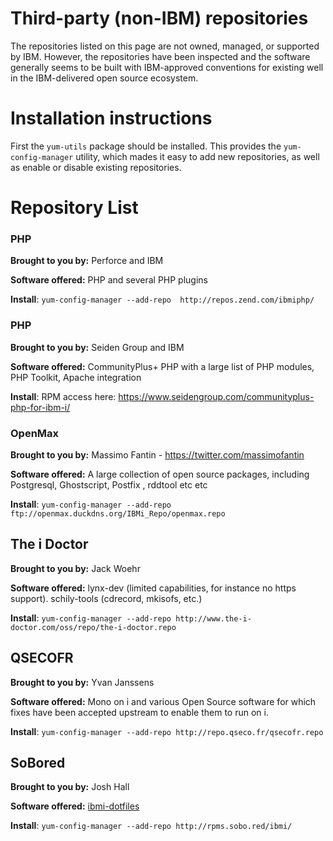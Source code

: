 # Third-party (non-IBM) repositories

The repositories listed on this page are not owned, managed, or supported by
IBM. However, the repositories have been inspected and the software
generally seems to be built with IBM-approved conventions for existing well in
the IBM-delivered open source ecosystem. 

# Installation instructions

First the `yum-utils` package should be installed. This provides the
`yum-config-manager` utility, which mades it easy to add new repositories, as
well as enable or disable existing repositories.

# Repository List

### PHP

**Brought to you by:** Perforce and IBM

**Software offered:** PHP and several PHP plugins

**Install**: `yum-config-manager --add-repo  http://repos.zend.com/ibmiphp/`

### PHP

**Brought to you by:** Seiden Group and IBM

**Software offered:** CommunityPlus+ PHP with a large list of PHP modules, PHP Toolkit, Apache integration

**Install**: RPM access here: https://www.seidengroup.com/communityplus-php-for-ibm-i/


### OpenMax

**Brought to you by:** Massimo Fantin -  https://twitter.com/massimofantin

**Software offered:** A large collection of open source packages, including Postgresql, Ghostscript, Postfix , rddtool etc etc

**Install**: `yum-config-manager --add-repo ftp://openmax.duckdns.org/IBMi_Repo/openmax.repo`


## The i Doctor
**Brought to you by:** Jack Woehr

**Software offered:** lynx-dev (limited capabilities, for instance no https support). schily-tools (cdrecord, mkisofs, etc.)

**Install**: `yum-config-manager --add-repo http://www.the-i-doctor.com/oss/repo/the-i-doctor.repo`
 

## QSECOFR
**Brought to you by:** Yvan Janssens

**Software offered:** Mono on i and various Open Source software for which fixes have been accepted upstream to enable them to run on i.

**Install**: `yum-config-manager --add-repo http://repo.qseco.fr/qsecofr.repo`


## SoBored
**Brought to you by:** Josh Hall

**Software offered:** [ibmi-dotfiles](https://github.com/jbh/ibmi-dotfiles)

**Install**: `yum-config-manager --add-repo http://rpms.sobo.red/ibmi/`
